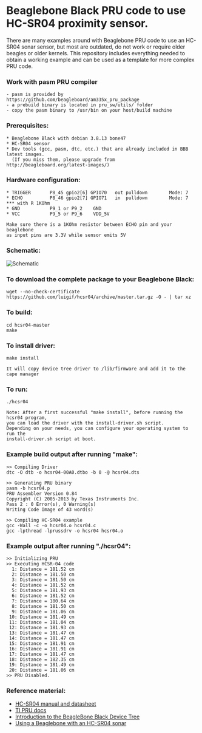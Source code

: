 
Beaglebone Black PRU code to use HC-SR04 proximity sensor.
===

There are many examples around with Beaglebone PRU code to use an HC-SR04 sonar sensor, but most are outdated, do not work or require older beagles or older kernels. 
This repository includes everything needed to obtain a working example and can be used as a template for more complex PRU code.

### Work with pasm PRU compiler
	- pasm is provided by https://github.com/beagleboard/am335x_pru_package
	- a prebuild binary is located in pru_sw/utils/ folder
	- copy the pasm binary to /usr/bin on your host/build machine

### Prerequisites:

	* Beaglebone Black with debian 3.8.13 bone47
	* HC-SR04 sensor
	* Dev tools (gcc, pasm, dtc, etc.) that are already included in BBB latest images.
	  (If you miss them, please upgrade from http://beagleboard.org/latest-images/)

### Hardware configuration:

	* TRIGGER		P8_45 gpio2[6] GPIO70	out	pulldown		Mode: 7 
	* ECHO			P8_46 gpio2[7] GPIO71	in	pulldown		Mode: 7 *** with R 1KOhm
	* GND			P9_1 or P9_2	GND
	* VCC			P9_5 or P9_6	VDD_5V
	
	Make sure there is a 1KOhm resistor between ECHO pin and your beaglebone
	as input pins are 3.3V while sensor emits 5V

### Schematic:
	
![Schematic](hc-sr04.png?raw=true)

### To download the complete package to your Beaglebone Black:

	wget --no-check-certificate https://github.com/luigif/hcsr04/archive/master.tar.gz -O - | tar xz

### To build:
 	
 	cd hcsr04-master
	make
	
### To install driver:

	make install
	
	It will copy device tree driver to /lib/firmware and add it to the cape manager
	
### To run:

	./hcsr04

	Note: After a first successful "make install", before running the hcsr04 program, 
	you can load the driver with the install-driver.sh script.
	Depending on your needs, you can configure your operating system to run the 
	install-driver.sh script at boot.

### Example build output after running "make":

	>> Compiling Driver
	dtc -O dtb -o hcsr04-00A0.dtbo -b 0 -@ hcsr04.dts
	
	>> Generating PRU binary
	pasm -b hcsr04.p
	PRU Assembler Version 0.84
	Copyright (C) 2005-2013 by Texas Instruments Inc.
	Pass 2 : 0 Error(s), 0 Warning(s)
	Writing Code Image of 43 word(s)
	
	>> Compiling HC-SR04 example
	gcc -Wall -c -o hcsr04.o hcsr04.c
	gcc -lpthread -lprussdrv -o hcsr04 hcsr04.o


### Example output after running "./hcsr04":

	>> Initializing PRU
	>> Executing HCSR-04 code
	  1: Distance = 181.52 cm
	  2: Distance = 181.50 cm
	  3: Distance = 181.50 cm
	  4: Distance = 181.52 cm
	  5: Distance = 181.93 cm
	  6: Distance = 181.52 cm
	  7: Distance = 180.64 cm
	  8: Distance = 181.50 cm
	  9: Distance = 181.06 cm
	 10: Distance = 181.49 cm
	 11: Distance = 181.04 cm
	 12: Distance = 181.93 cm
	 13: Distance = 181.47 cm
	 14: Distance = 181.47 cm
	 15: Distance = 181.91 cm
	 16: Distance = 181.91 cm
	 17: Distance = 181.47 cm
	 18: Distance = 182.35 cm
	 19: Distance = 181.49 cm
	 20: Distance = 181.06 cm
	>> PRU Disabled.

### Reference material:

- [HC-SR04 manual and datasheet](http://www.cytron.com.my/viewProduct.php?pcode=SN-HC-SR04&name=Ultrasonic%20Ranging%20Module)
- [TI PRU docs](http://processors.wiki.ti.com/index.php/Programmable_Realtime_Unit_Software_Development)
- [Introduction to the BeagleBone Black Device Tree](https://learn.adafruit.com/introduction-to-the-beaglebone-black-device-tree/overview)
- [Using a Beaglebone with an HC-SR04 sonar](http://teknoman117.wordpress.com/2013/04/30/using-a-beaglebone-with-an-hc-sr04-sonar/)
